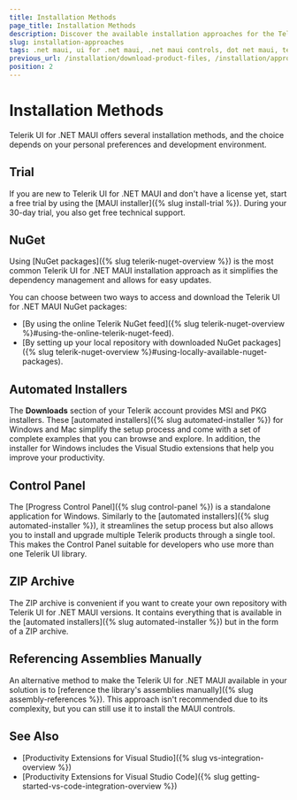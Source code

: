 ```yaml
---
title: Installation Methods
page_title: Installation Methods
description: Discover the available installation approaches for the Telerik UI for .NET MAUI controls and learn how to start using the UI components library in your solution.
slug: installation-approaches
tags: .net maui, ui for .net maui, .net maui controls, dot net maui, telerik .net maui, mac, windows
previous_url: /installation/download-product-files, /installation/approaches
position: 2
---
```


# Installation Methods

Telerik UI for .NET MAUI offers several installation methods, and the choice depends on your personal preferences and development environment.

## Trial

If you are new to Telerik UI for .NET MAUI and don't have a license yet, start a free trial by using the [MAUI installer]({% slug install-trial %}). During your 30-day trial, you also get free technical support.

## NuGet

Using [NuGet packages]({% slug telerik-nuget-overview %}) is the most common Telerik UI for .NET MAUI installation approach as it simplifies the dependency management and allows for easy updates.

You can choose between two ways to access and download the Telerik UI for .NET MAUI NuGet packages:

* [By using the online Telerik NuGet feed]({% slug telerik-nuget-overview %}#using-the-online-telerik-nuget-feed).
* [By setting up your local repository with downloaded NuGet packages]({% slug telerik-nuget-overview %}#using-locally-available-nuget-packages).

## Automated Installers

The **Downloads** section of your Telerik account provides MSI and PKG installers. These [automated installers]({% slug automated-installer %}) for Windows and Mac simplify the setup process and come with a set of complete examples that you can browse and explore. In addition, the installer for Windows includes the Visual Studio extensions that help you improve your productivity.

## Control Panel

The [Progress Control Panel]({% slug control-panel %}) is a standalone application for Windows. Similarly to the [automated installers]({% slug automated-installer %}), it streamlines the setup process but also allows you to install and upgrade multiple Telerik products through a single tool. This makes the Control Panel suitable for developers who use more than one Telerik UI library.

## ZIP Archive

The ZIP archive is convenient if you want to create your own repository with Telerik UI for .NET MAUI versions. It contains everything that is available in the [automated installers]({% slug automated-installer %}) but in the form of a ZIP archive.

## Referencing Assemblies Manually

An alternative method to make the Telerik UI for .NET MAUI available in your solution is to [reference the library's assemblies manually]({% slug assembly-references %}). This approach isn't recommended due to its complexity, but you can still use it to install the MAUI controls.

## See Also

* [Productivity Extensions for Visual Studio]({% slug vs-integration-overview %})
* [Productivity Extensions for Visual Studio Code]({% slug getting-started-vs-code-integration-overview %})
